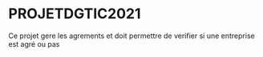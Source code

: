 # PROJETDGTIC2021
Ce projet gere les agrements et doit permettre de verifier si une entreprise est agré ou pas

